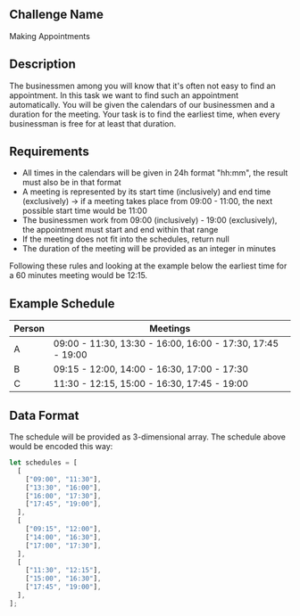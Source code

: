 ## Challenge Name

Making Appointments

## Description

The businessmen among you will know that it's often not easy to find an appointment. In this task we want to find such an appointment automatically. You will be given the calendars of our businessmen and a duration for the meeting. Your task is to find the earliest time, when every businessman is free for at least that duration.

## Requirements

- All times in the calendars will be given in 24h format "hh:mm", the result must also be in that format
- A meeting is represented by its start time (inclusively) and end time (exclusively) -> if a meeting takes place from 09:00 - 11:00, the next possible start time would be 11:00
- The businessmen work from 09:00 (inclusively) - 19:00 (exclusively), the appointment must start and end within that range
- If the meeting does not fit into the schedules, return null
- The duration of the meeting will be provided as an integer in minutes

Following these rules and looking at the example below the earliest time for a 60 minutes meeting would be 12:15.

## Example Schedule

| Person | Meetings                                                   |
| ------ | ---------------------------------------------------------- |
| A      | 09:00 - 11:30, 13:30 - 16:00, 16:00 - 17:30, 17:45 - 19:00 |
| B      | 09:15 - 12:00, 14:00 - 16:30, 17:00 - 17:30                |
| C      | 11:30 - 12:15, 15:00 - 16:30, 17:45 - 19:00                |

## Data Format

The schedule will be provided as 3-dimensional array. The schedule above would be encoded this way:

```javascript
let schedules = [
  [
    ["09:00", "11:30"],
    ["13:30", "16:00"],
    ["16:00", "17:30"],
    ["17:45", "19:00"],
  ],
  [
    ["09:15", "12:00"],
    ["14:00", "16:30"],
    ["17:00", "17:30"],
  ],
  [
    ["11:30", "12:15"],
    ["15:00", "16:30"],
    ["17:45", "19:00"],
  ],
];
```

